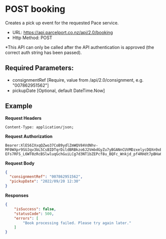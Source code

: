 # POST booking

Creates a pick up event for the requested Pace service.

- URL: https://api.parcelport.co.nz/api/2.0/booking
- Http Method: POST

*This API can only be called after the API authentication is approved (the correct
auth string has been passed). 


## Required Parameters:
- consignmentRef [Require, value from /api/2.0/consignment, e.g. "007862951562"]
- pickupDate [Optional, default DateTime.Now]

## Example

**Request Headers**
```
Content-Type: application/json;
```

**Request Authorization**
```
Bearer:XlES6IXxqQZwo37CoB9ydlZmWQV84VdNhv-MF0WXpr9SUJqv3bL5CsBIDTqrDildBRBkzo6J2VmbdGyZu7yBGANnCUVMDzxelycDQXn9xBxqobDBAVs70nslc4C90PJ6jmtEI56U5SD8ms5c7ubKOa6DR0rLb_GTY4kXitqHPsPpCaUKckwGSIyCwGeZcAx60A50Na2CTISg5CfCGFTTAOQ6znVRLkJIb4fbbI87iYkBLDbQb2S09iFAqMc0odR9lpziU3BS5y41fZBXHwUUCEwk2-EFs7RFS_L6WT0zRcBSlwluqGchGuiLCg7d3NT1bZEPcf8u_BQFc_Wnkjd_pf4RHdt7pBHa6mgDib5ao1hugdE5z
```

**Request Body**
``` json
{
  "consignmentRef": "007862951562",
  "pickupDate": "2022/09/20 12:30"
}
```

**Responses**
``` json
{
    "isSuccess": false,
    "statusCode": 500,
    "errors": [
        "Book processing failed. Please try again later."
    ]
}
```